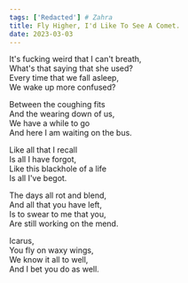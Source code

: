 ```yaml
---  
tags: ['Redacted'] # Zahra
title: Fly Higher, I'd Like To See A Comet.
date: 2023-03-03
---
```


It's fucking weird that I can't breath,  
What's that saying that she used?  
Every time that we fall asleep,  
We wake up more confused?

Between the coughing fits  
And the wearing down of us,  
We have a while to go  
And here I am waiting on the bus.

Like all that I recall  
Is all I have forgot,  
Like this blackhole of a life  
Is all I've begot.

The days all rot and blend,  
And all that you have left,  
Is to swear to me that you,  
Are still working on the mend.

Icarus,  
You fly on waxy wings,  
We know it all to well,  
And I bet you do as well.

